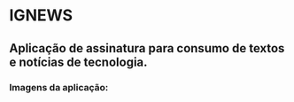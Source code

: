 # IGNEWS

## Aplicação de assinatura para consumo de textos e notícias de tecnologia.

### Imagens da aplicação:

